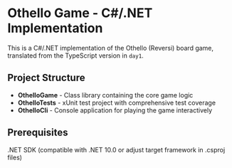 # Othello Game - C#/.NET Implementation

This is a C#/.NET implementation of the Othello (Reversi) board game, translated from the TypeScript version in `day1`.

## Project Structure

- **OthelloGame** - Class library containing the core game logic
- **OthelloTests** - xUnit test project with comprehensive test coverage
- **OthelloCli** - Console application for playing the game interactively

## Prerequisites

.NET SDK (compatible with .NET 10.0 or adjust target framework in .csproj files)
